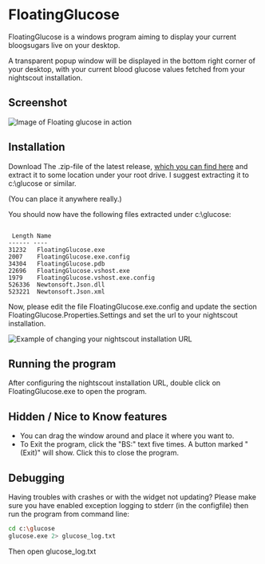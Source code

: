 # FloatingGlucose
FloatingGlucose is a windows program aiming to display your current bloogsugars live on your desktop.

A transparent popup window will be displayed in the bottom right corner of your desktop, with your current blood glucose values fetched from your nightscout installation.

## Screenshot
![Image of Floating glucose in action](https://s32.postimg.org/madq0uj2d/floating_glucose.png)

## Installation
Download The .zip-file of the latest release, [which you can find here](https://github.com/dabear/FloatingGlucose/releases/tag/v.0.9.0.1-alpha) and extract it to some location under your root drive. I suggest extracting it to c:\glucose or similar.

(You can place it anywhere really.)


You should now have the following files extracted under c:\glucose:

```
 
 Length Name
------ ----
31232   FloatingGlucose.exe
2007    FloatingGlucose.exe.config
34304   FloatingGlucose.pdb
22696   FloatingGlucose.vshost.exe
1979    FloatingGlucose.vshost.exe.config
526336  Newtonsoft.Json.dll
523221  Newtonsoft.Json.xml
```

Now, please edit the file FloatingGlucose.exe.config and update the section FloatingGlucose.Properties.Settings and set the url to your nightscout installation.

![Example of changing your nightscout installation URL](https://s31.postimg.org/3vr2bvad7/glucose_settings.png)

## Running the program
After configuring the nightscout installation URL, double click on FloatingGlucose.exe to open the program.

## Hidden / Nice to Know features
* You can drag the window around and place it where you want to.
* To Exit the program, click the "BS:" text five times. A button marked "(Exit)" will show. Click this to close the program.

## Debugging
Having troubles with crashes or with the widget not updating? Please make sure you have enabled exception logging to stderr (in the configfile) then run the program from command line:

```bash
cd c:\glucose
glucose.exe 2> glucose_log.txt
```

Then open glucose_log.txt
